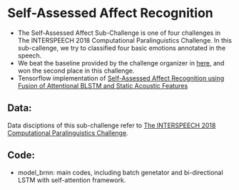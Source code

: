 # Self-Assessed Affect Recognition
+ The Self-Assessed Affect Sub-Challenge is one of four challenges in The INTERSPEECH 2018 Computational Paralinguistics Challenge. In this sub-callenge, we try to classified four basic emotions annotated in the speech.
+ We beat the baseline provided by the challenge organizer in [here](https://pdfs.semanticscholar.org/783d/2bd2820b35ce7e398be412569e9d5c6f5880.pdf), 
and won the second place in this challenge.
+ Tensorflow implementation of [Self-Assessed Affect Recognition using Fusion of Attentional BLSTM and Static Acoustic Features](https://pdfs.semanticscholar.org/5ceb/28f9769b5af8086067b22d71dbb743cc7c13.pdf)

## Data:
Data disciptions of this sub-challenge refer to [The INTERSPEECH 2018 Computational Paralinguistics Challenge](https://pdfs.semanticscholar.org/783d/2bd2820b35ce7e398be412569e9d5c6f5880.pdf).

## Code:
+ model_brnn: main codes, including batch genetator and bi-directional LSTM with self-attention framework.
